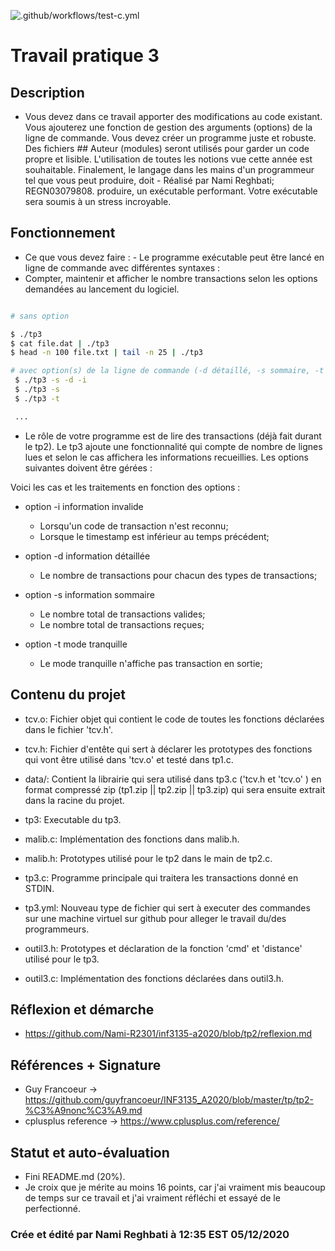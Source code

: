  ![.github/workflows/test-c.yml](https://github.com/Nami-R2301/inf3135-a2020/workflows/.github/workflows/test-c.yml/badge.svg?branch=tp3)
 
 # Travail pratique 3

 ## Description
 
  - Vous devez dans ce travail apporter des modifications au code existant. Vous ajouterez une fonction de gestion des arguments (options) de la ligne de commande.  Vous 
    devez créer un programme juste et robuste.  Des fichiers ## Auteur (modules) seront utilisés pour garder un code propre et lisible.  L'utilisation de toutes les 
    notions vue cette année est souhaitable. Finalement, le langage dans les mains d'un programmeur tel que vous peut produire, doit - Réalisé par Nami Reghbati; 
    REGN03079808. produire, un exécutable performant.  Votre exécutable sera soumis à un stress incroyable.

 ## Fonctionnement

   - Ce que vous devez faire : - Le programme exécutable peut être lancé en ligne de commande avec différentes syntaxes :
   - Compter, maintenir et afficher le nombre transactions selon les options demandées au lancement du logiciel.
   
   ```bash

   # sans option
 
   $ ./tp3 
   $ cat file.dat | ./tp3
   $ head -n 100 file.txt | tail -n 25 | ./tp3

   # avec option(s) de la ligne de commande (-d détaillé, -s sommaire, -t tranquille -i invalide)
    $ ./tp3 -s -d -i
    $ ./tp3 -s
    $ ./tp3 -t

    ...

   ``` 
   - Le rôle de votre programme est de lire des transactions (déjà fait durant le tp2). Le tp3 ajoute une fonctionnalité 
     qui compte de nombre de lignes lues et selon le cas affichera les informations recueillies. Les options suivantes doivent être gérées :

   Voici les cas et les traitements en fonction des options :   

   - option -i information invalide
     + Lorsqu'un code de transaction n'est reconnu;
     + Lorsque le timestamp est inférieur au temps précédent;

   - option -d information détaillée
     + Le nombre de transactions pour chacun des types de transactions;

   - option -s information sommaire
     + Le nombre total de transactions valides;
     + Le nombre total de transactions reçues;

   - option -t mode tranquille
     + Le mode tranquille n'affiche pas transaction en sortie;

 ## Contenu du projet

   - tcv.o: Fichier objet qui contient le code de toutes les fonctions déclarées dans le fichier 'tcv.h'.

   - tcv.h: Fichier d'entête qui sert à déclarer les prototypes des fonctions qui vont être utilisé dans 'tcv.o' et testé dans tp1.c. 

   - data/: Contient la librairie qui sera utilisé dans tp3.c ('tcv.h et 'tcv.o' ) en format compressé zip (tp1.zip || tp2.zip || tp3.zip) qui sera ensuite extrait dans la racine du projet.

   - tp3: Executable du tp3.
 
   - malib.c: Implémentation des fonctions dans malib.h.

   - malib.h: Prototypes utilisé pour le tp2 dans le main de tp2.c.

   - tp3.c: Programme principale qui traitera les transactions donné en STDIN.

   - tp3.yml: Nouveau type de fichier qui sert à executer des commandes sur une machine virtuel sur github pour alleger le travail du/des programmeurs.

   - outil3.h: Prototypes et déclaration de la fonction 'cmd' et 'distance' utilisé pour le tp3.

   - outil3.c: Implémentation des fonctions déclarées dans outil3.h.

 ## Réflexion et démarche
   
   - https://github.com/Nami-R2301/inf3135-a2020/blob/tp2/reflexion.md 

 ## Références + Signature 

   - Guy Francoeur -> https://github.com/guyfrancoeur/INF3135_A2020/blob/master/tp/tp2-%C3%A9nonc%C3%A9.md 
   - cplusplus reference -> https://www.cplusplus.com/reference/ 

 ## Statut et auto-évaluation

   - Fini README.md (20%). 
   - Je croix que je mérite au moins 16 points, car j'ai vraiment mis beaucoup de temps sur ce travail et j'ai vraiment réfléchi et essayé de le perfectionné.

### Crée et édité par Nami Reghbati à 12:35 EST 05/12/2020 

